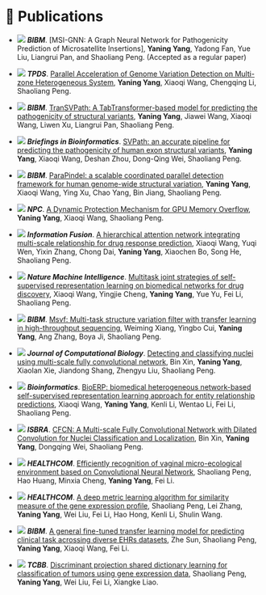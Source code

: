 # 📝 Publications 

- ![](https://img.shields.io/badge/2025-C-green)  ***BIBM***. [MSI-GNN: A Graph Neural Network for Pathogenicity Prediction of Microsatellite Insertions], **Yaning Yang**, Yadong Fan, Yue Liu, Liangrui Pan, and Shaoliang Peng. (Accepted as a regular paper)

- ![](https://img.shields.io/badge/2025-J-blue)  ***TPDS***. [Parallel Acceleration of Genome Variation Detection on Multi-zone Heterogeneous System](https://ieeexplore.ieee.org/abstract/document/11045831), **Yaning Yang**, Xiaoqi Wang, Chengqing Li, Shaoliang Peng.
  
- ![](https://img.shields.io/badge/2024-C-green)  ***BIBM***. [TranSVPath: A TabTransformer-based model for predicting the pathogenicity of structural variants](https://ieeexplore.ieee.org/abstract/document/10822287), **Yaning Yang**, Jiawei Wang, Xiaoqi Wang, Liwen Xu, Liangrui Pan, Shaoliang Peng.
  
- ![](https://img.shields.io/badge/2022-J-blue)  ***Briefings in Bioinformatics***. [SVPath: an accurate pipeline for predicting the pathogenicity of human exon structural variants](https://academic.oup.com/bib/article-abstract/23/2/bbac014/6531897), **Yaning Yang**, Xiaoqi Wang, Deshan Zhou, Dong-Qing Wei, Shaoliang Peng.
  
- ![](https://img.shields.io/badge/2021-C-green)  ***BIBM***. [ParaPindel: a scalable coordinated parallel detection framework for human genome-wide structural variation](https://ieeexplore.ieee.org/abstract/document/9669141/), **Yaning Yang**, Xiaoqi Wang, Ying Xu, Chao Yang, Bin Jiang, Shaoliang Peng. 

- ![](https://img.shields.io/badge/2020-C-green)  ***NPC***. [A Dynamic Protection Mechanism for GPU Memory Overflow](https://link.springer.com/chapter/10.1007/978-3-030-79478-1_3), **Yaning Yang**, Xiaoqi Wang, Shaoliang Peng. 

- ![](https://img.shields.io/badge/2024-J-blue)  ***Information Fusion***. [A hierarchical attention network integrating multi-scale relationship for drug response prediction](https://www.sciencedirect.com/science/article/pii/S156625352400263X), Xiaoqi Wang, Yuqi Wen, Yixin Zhang, Chong Dai, **Yaning Yang**, Xiaochen Bo, Song He, Shaoliang Peng. 

- ![](https://img.shields.io/badge/2023-J-blue)  ***Nature Machine Intelligence***. [Multitask joint strategies of self-supervised representation learning on biomedical networks for drug discovery](https://www.nature.com/articles/s42256-023-00640-6), Xiaoqi Wang, Yingjie Cheng, **Yaning Yang**, Yue Yu, Fei Li, Shaoliang Peng. 

- ![](https://img.shields.io/badge/2022-C-green)  ***BIBM***. [Msvf: Multi-task structure variation filter with transfer learning in high-throughput sequencing](https://ieeexplore.ieee.org/abstract/document/9995307), Weiming Xiang, Yingbo Cui, **Yaning Yang**, Ang Zhang, Boya Ji, Shaoliang Peng. 

- ![](https://img.shields.io/badge/2022-J-blue)  ***Journal of Computational Biology***. [Detecting and classifying nuclei using multi-scale fully convolutional network](https://www.liebertpub.com/doi/abs/10.1089/cmb.2022.0111), Bin Xin, **Yaning Yang**, Xiaolan Xie, Jiandong Shang, Zhengyu Liu, Shaoliang Peng. 

- ![](https://img.shields.io/badge/2021-J-blue)  ***Bioinformatics***. [BioERP: biomedical heterogeneous network-based self-supervised representation learning approach for entity relationship predictions](https://academic.oup.com/bioinformatics/article-abstract/37/24/4793/6332000), Xiaoqi Wang, **Yaning Yang**, Kenli Li, Wentao Li, Fei Li, Shaoliang Peng. 

- ![](https://img.shields.io/badge/2021-C-green)  ***ISBRA***. [CFCN: A Multi-scale Fully Convolutional Network with Dilated Convolution for Nuclei Classification and Localization](https://link.springer.com/chapter/10.1007/978-3-030-91415-8_27), Bin Xin, **Yaning Yang**, Dongqing Wei, Shaoliang Peng. 

- ![](https://img.shields.io/badge/2021-C-green)  ***HEALTHCOM***. [Efficiently recognition of vaginal micro-ecological environment based on Convolutional Neural Network](https://ieeexplore.ieee.org/abstract/document/9399040/), Shaoliang Peng, Hao Huang, Minxia Cheng, **Yaning Yang**, Fei Li. 

- ![](https://img.shields.io/badge/2021-C-green)  ***HEALTHCOM***. [A deep metric learning algorithm for similarity measure of the gene expression profile](https://ieeexplore.ieee.org/abstract/document/9398919/), Shaoliang Peng, Lei Zhang, **Yaning Yang**, Wei Liu, Fei Li, Hao Hong, Kenli Li, Shulin Wang. 

- ![](https://img.shields.io/badge/2019-C-green)  ***BIBM***. [A general fine-tuned transfer learning model for predicting clinical task acrossing diverse EHRs datasets](https://ieeexplore.ieee.org/abstract/document/8983098/), Zhe Sun, Shaoliang Peng, **Yaning Yang**, Xiaoqi Wang, Fei Li. 

- ![](https://img.shields.io/badge/2019-J-blue)  ***TCBB***. [Discriminant projection shared dictionary learning for classification of tumors using gene expression data](https://ieeexplore.ieee.org/abstract/document/8886360/), Shaoliang Peng, **Yaning Yang**, Wei Liu, Fei Li, Xiangke Liao. 
